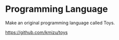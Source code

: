 # Programming Language
Make an original programming language called Toys.

https://github.com/kmizu/toys
